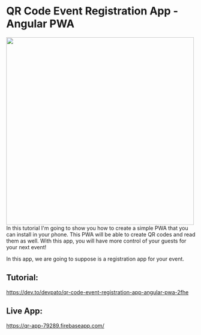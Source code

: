 # QR Code Event Registration App - Angular PWA
<img src="https://thepracticaldev.s3.amazonaws.com/i/5ndxi8aukjrw09ot2o8t.png" width="500px" />
In this tutorial I'm going to show you how to create a simple PWA that you can install in your phone. This PWA will be able to create QR codes and read them as well. With this app, you will have more control of your guests for your next event! 


In this app, we are going to suppose is a registration app for your event.

## Tutorial:
https://dev.to/devpato/qr-code-event-registration-app-angular-pwa-2fhe

## Live App:
https://qr-app-79289.firebaseapp.com/
